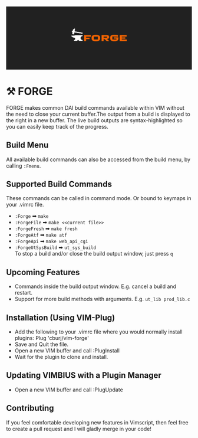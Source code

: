 ![FORGE LOGO](banner.png)

# ⚒ FORGE
FORGE makes common DAI build commands available within VIM without the need to close your current buffer.The output from a build is displayed to the right in a new buffer. The live build outputs are syntax-highlighted so you can easily keep track of the progress.

## Build Menu
All available build commands can also be accessed from the build menu, by calling ```:Fmenu```.

## Supported Build Commands
These commands can be called in command mode. Or bound to keymaps in your .vimrc file.
* ```:Forge``` ➡ ```make```
* ```:ForgeFile``` ➡ ```make <<current file>>```
* ```:ForgeFresh``` ➡ ```make fresh```
* ```:ForgeAtf``` ➡ ```make atf```
* ```:ForgeApi``` ➡ ```make web_api_cgi```
* ```:ForgeUtSysBuild``` ➡ ```ut_sys_build```  
To stop a build and/or close the build output window, just press ```q```

## Upcoming Features
* Commands inside the build output window. E.g. cancel a build and restart.
* Support for more build methods with arguments. E.g. ```ut_lib prod_lib.c```

## Installation (Using VIM-Plug)
* Add the following to your .vimrc file where you would normally install plugins:  Plug 'cburj/vim-forge'
* Save and Quit the file.
* Open a new VIM buffer and call :PlugInstall
* Wait for the plugin to clone and install.

## Updating VIMBIUS with a Plugin Manager
* Open a new VIM buffer and call :PlugUpdate

## Contributing
If you feel comfortable developing new features in Vimscript, then feel free to create a pull request and I will gladly merge in your code!
